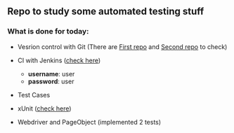 ## Repo to study some automated testing stuff


### What is done for today:
- Vesrion control with Git (There are [First repo](https://github.com/IgnZarudko/GitStudy) 
and [Second repo](https://github.com/IgnZarudko/GitStudy2) to check)
- CI with Jenkins ([check here](http://35.204.138.229:8081))
    + **username**: user
    + **password**: user

- Test Cases
- xUnit ([check here](https://github.com/IgnZarudko/TriangleChecker))
- Webdriver and PageObject (implemented 2 tests)
